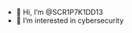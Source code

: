 - 👋 Hi, I’m @SCR1P7K1DD13
- 👀 I’m interested in cybersecurity
<!--- - 🌱 I’m currently learning ...
- 💞️ I’m looking to collaborate on 
- 📫 How to reach me ...
--->
<!---
SCR1P7K1DD13/SCR1P7K1DD13 is a ✨ special ✨ repository because its `README.md` (this file) appears on your GitHub profile.
You can click the Preview link to take a look at your changes.
--->
